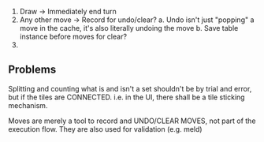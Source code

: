 1. Draw -> Immediately end turn
2. Any other move -> Record for undo/clear?
    a. Undo isn't just "popping" a move in the cache, it's also literally undoing the move
    b. Save table instance before moves for clear?
3.

## Problems
Splitting and counting what is and isn't a set shouldn't be by trial and error, but if the tiles are CONNECTED.
i.e. in the UI, there shall be a tile sticking mechanism.

Moves are merely a tool to record and UNDO/CLEAR MOVES, not part of the execution flow.
They are also used for validation (e.g. meld)
